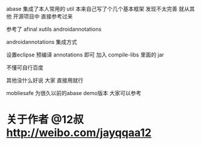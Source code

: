 


abase 集成了本人常用的 util
本来自己写了个几个基本框架 发现不太完善
就从其他 开源项目中 直接参考过来

参考了 afinal xutils androidannotations


androidannotations 集成方式


设置eclipse 预编译 annotations 即可 
加入 compile-libs 里面的 jar 

不懂可自行百度 


其他没什么好说 大家 直接用就行 






mobliesafe 为很久以前的abase demo版本 大家可以参考






# 关于作者 @12叔 <http://weibo.com/jayqqaa12>


